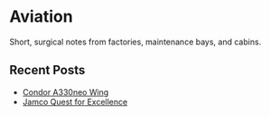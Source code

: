 # Aviation

Short, surgical notes from factories, maintenance bays, and cabins.

## Recent Posts
- [Condor A330neo Wing](a330neofra.md)
- [Jamco Quest for Excellence](jamco.md)
